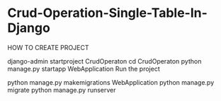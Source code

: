 # Crud-Operation-Single-Table-In-Django
HOW TO CREATE PROJECT

django-admin startproject CrudOperaton
cd CrudOperaton
python manage.py startapp WebApplication
Run the project

python manage.py makemigrations WebApplication python manage.py migrate python manage.py runserver
